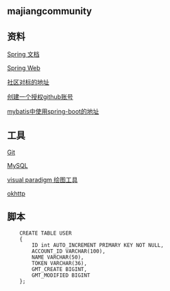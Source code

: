 ## majiangcommunity

## 资料
[Spring 文档](https://spring.io/guides/)

[Spring Web](https://spring.io/guides/gs/serving-web-content/)

[社区对标的地址](https://elasticsearch.cn/explore)

[创建一个授权github账号](https://docs.github.com/en/developers/apps/building-oauth-apps)

[mybatis中使用spring-boot的地址](https://docs.spring.io/spring-boot/docs/1.0.0.RC5/reference/htmlsingle/#boot-features-configure-datasource)
## 工具
[Git](https://git-scm.com/download)

[MySQL](https://www.runoob.com/mysql/mysql-tutorial.html)

[visual paradigm 绘图工具](https://www.visual-paradigm.com/cn/download/)

[okhttp](https://square.github.io/okhttp/)

## 脚本
```Mybatis
    CREATE TABLE USER
    {
        ID int AUTO_INCREMENT PRIMARY KEY NOT NULL,
        ACCOUNT_ID VARCHAR(100),
        NAME VARCHAR(50),
        TOKEN VARCHAR(36),
        GMT_CREATE BIGINT,
        GMT_MODIFIED BIGINT
    };
```
 